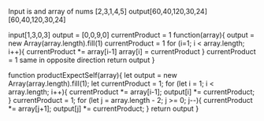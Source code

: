 Input is and array of nums
    [2,3,1,4,5]
output[60,40,120,30,24]
[60,40,120,30,24]

input[1,3,0,3]
output = [0,0,9,0]
currentProduct = 1
function(array){
    output = new Array(array.length).fill(1)
    currentProduct = 1
    for (i=1; i < array.length; i++){
        currentProduct *= array[i-1]
        array[i] = currentProduct
    }
    currentProduct = 1
    same in opposite direction
    return output
}

function productExpectSelf(array){
    let output = new Array(array.length).fill(1);
    let currentProduct = 1;
    for (let i = 1; i < array.length; i++){
        currentProduct *= array[i-1];
        output[i] *= currentProduct;
    }
    currentProduct = 1;
    for (let j = array.length - 2; j >= 0; j--){
        currentProduct *= array[j+1];
        output[j] *= currentProduct;
    }
    return output
}
